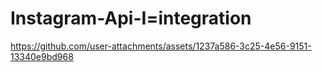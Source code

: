 # Instagram-Api-I=integration
 
https://github.com/user-attachments/assets/1237a586-3c25-4e56-9151-13340e9bd968

